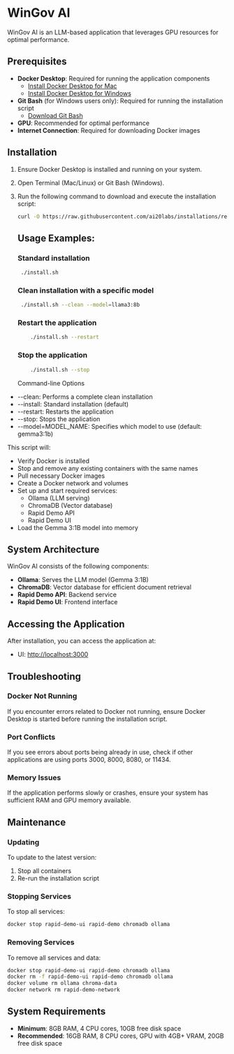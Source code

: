 # WinGov AI

WinGov AI is an LLM-based application that leverages GPU resources for optimal performance.

## Prerequisites

- **Docker Desktop**: Required for running the application components
  - [Install Docker Desktop for Mac](https://docs.docker.com/desktop/setup/install/mac-install/)
  - [Install Docker Desktop for Windows](https://docs.docker.com/desktop/setup/install/windows-install/)
- **Git Bash** (for Windows users only): Required for running the installation script
  - [Download Git Bash](https://git-scm.com/downloads/win)
- **GPU**: Recommended for optimal performance
- **Internet Connection**: Required for downloading Docker images

## Installation

1. Ensure Docker Desktop is installed and running on your system.

2. Open Terminal (Mac/Linux) or Git Bash (Windows).

3. Run the following command to download and execute the installation script:

   ```bash
   curl -O https://raw.githubusercontent.com/ai20labs/installations/refs/heads/main/install.sh && chmod +x install.sh && ./install.sh
   ```
   ## Usage Examples:
      ### Standard installation
     ```bash
      ./install.sh
     ```
      ### Clean installation with a specific model
    ```bash
     ./install.sh --clean --model=llama3:8b
    ```
      ### Restart the application
    ```bash
        ./install.sh --restart
    ```
      ### Stop the application
    ```bash
        ./install.sh --stop
    ```

   Command-line Options  
  - --clean: Performs a complete clean installation
  - --install: Standard installation (default)
  - --restart: Restarts the application
  - --stop: Stops the application
  - --model=MODEL_NAME: Specifies which model to use (default: gemma3:1b)

   This script will:
   - Verify Docker is installed
   - Stop and remove any existing containers with the same names
   - Pull necessary Docker images
   - Create a Docker network and volumes
   - Set up and start required services:
     - Ollama (LLM serving)
     - ChromaDB (Vector database)
     - Rapid Demo API
     - Rapid Demo UI
   - Load the Gemma 3:1B model into memory

## System Architecture

WinGov AI consists of the following components:

- **Ollama**: Serves the LLM model (Gemma 3:1B)
- **ChromaDB**: Vector database for efficient document retrieval
- **Rapid Demo API**: Backend service
- **Rapid Demo UI**: Frontend interface

## Accessing the Application

After installation, you can access the application at:
- UI: [http://localhost:3000](http://localhost:3000)

## Troubleshooting

### Docker Not Running
If you encounter errors related to Docker not running, ensure Docker Desktop is started before running the installation script.

### Port Conflicts
If you see errors about ports being already in use, check if other applications are using ports 3000, 8000, 8080, or 11434.

### Memory Issues
If the application performs slowly or crashes, ensure your system has sufficient RAM and GPU memory available.

## Maintenance

### Updating
To update to the latest version:
1. Stop all containers
2. Re-run the installation script

### Stopping Services
To stop all services:
```bash
docker stop rapid-demo-ui rapid-demo chromadb ollama
```

### Removing Services
To remove all services and data:
```bash
docker stop rapid-demo-ui rapid-demo chromadb ollama
docker rm -f rapid-demo-ui rapid-demo chromadb ollama
docker volume rm ollama chroma-data
docker network rm rapid-demo-network
```

## System Requirements

- **Minimum**: 8GB RAM, 4 CPU cores, 10GB free disk space
- **Recommended**: 16GB RAM, 8 CPU cores, GPU with 4GB+ VRAM, 20GB free disk space
